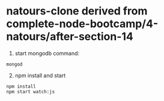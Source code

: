 # natours-clone derived from complete-node-bootcamp/4-natours/after-section-14

1. start mongodb command:
```
mongod
```
2. npm install and start
```
npm install
npm start watch:js
```
